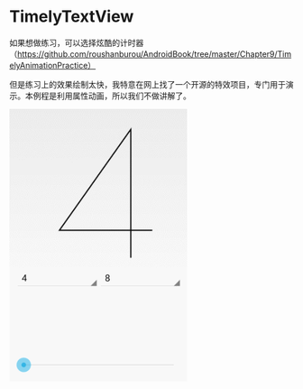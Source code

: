 TimelyTextView
==============

如果想做练习，可以选择炫酷的计时器（https://github.com/roushanburou/AndroidBook/tree/master/Chapter9/TimelyAnimationPractice）

但是练习上的效果绘制太快，我特意在网上找了一个开源的特效项目，专门用于演示。本例程是利用属性动画，所以我们不做讲解了。

![SAMPLE](./result.gif)
